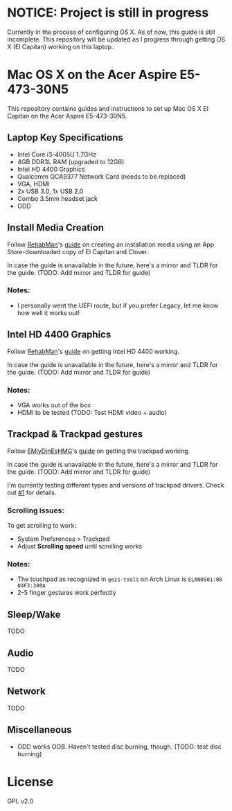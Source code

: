 # NOTICE: Project is still in progress
Currently in the process of configuring OS X. As of now, this guide is still incomplete. This repository will be updated as I progress through getting OS X (El Capitan) working on this laptop.

# Mac OS X on the Acer Aspire E5-473-30N5
This repository contains guides and instructions to set up Mac OS X El Capitan on the Acer Aspire E5-473-30N5.

## Laptop Key Specifications
* Intel Core i3-4005U 1.7GHz
* 4GB DDR3L RAM (upgraded to 12GB)
* Intel HD 4400 Graphics
* Qualcomm QCA9377 Network Card (needs to be replaced)
* VGA, HDMI
* 2x USB 3.0, 1x USB 2.0
* Combo 3.5mm headset jack
* ODD
 
## Install Media Creation
Follow [RehabMan](https://github.com/RehabMan)'s [guide](http://www.tonymacx86.com/el-capitan-laptop-support/148093-guide-booting-os-x-installer-laptops-clover.html) on creating an installation media using an App Store-downloaded copy of El Capitan and Clover.

In case the guide is unavailable in the future, here's a mirror and TLDR for the guide. (TODO: Add mirror and TLDR for guide)

### Notes:
* I personally went the UEFI route, but if you prefer Legacy, let me know how well it works out!

## Intel HD 4400 Graphics
Follow [RehabMan](https://github.com/RehabMan)'s [guide](http://www.tonymacx86.com/el-capitan-laptop-support/175797-fix-hd4200-hd4400-hd4600-hd5600-10-11-a.html) on getting Intel HD 4400 working.

In case the guide is unavailable in the future, here's a mirror and TLDR for the guide. (TODO: Add mirror and TLDR for guide)

### Notes:
* VGA works out of the box
* HDMI to be tested (TODO: Test HDMI video + audio)

## Trackpad & Trackpad gestures
Follow [EMlyDinEsHMG](https://github.com/EMlyDinEsHMG)'s [guide](http://forum.osxlatitude.com/index.php?/topic/1948-elan-focaltech-and-synaptics-smart-touchpad-driver-mac-os-x/) on getting the trackpad working.

In case the guide is unavailable in the future, here's a mirror and TLDR for the guide. (TODO: Add mirror and TLDR for guide)

I'm currently testing different types and versions of trackpad drivers. Check out [#1](https://github.com/b-ggs/aspire-e5-hackintosh/issues/1) for details.

### Scrolling issues:
To get scrolling to work:
* System Preferences > Trackpad
* Adjust **Scrolling speed** until scrolling works

### Notes:
* The touchpad as recognized in `geis-tools` on Arch Linux is `ELAN0501:00 04F3:300A`
* 2-5 finger gestures work perfectly

## Sleep/Wake
TODO

## Audio
TODO

## Network
TODO

## Miscellaneous
* ODD works OOB. Haven't tested disc burning, though. (TODO: test disc burning)

# License
GPL v2.0
